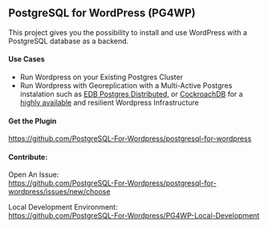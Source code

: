 ## PostgreSQL for WordPress (PG4WP) 

This project gives you the possibility to install and use WordPress with a PostgreSQL database as a backend.

#### Use Cases

- Run Wordpress on your Existing Postgres Cluster
- Run Wordpress with Georeplication with a Multi-Active Postgres instalation such as [EDB Postgres Distributed](https://www.enterprisedb.com/products/edb-postgres-distributed), or [CockroachDB](https://www.cockroachlabs.com/serverless/) for a [highly available](https://www.cockroachlabs.com/blog/brief-history-high-availability/) and resilient Wordpress Infrastructure

#### Get the Plugin

https://github.com/PostgreSQL-For-Wordpress/postgresql-for-wordpress


#### Contribute:

Open An Issue:  
https://github.com/PostgreSQL-For-Wordpress/postgresql-for-wordpress/issues/new/choose

Local Development Environment:  
https://github.com/PostgreSQL-For-Wordpress/PG4WP-Local-Development
